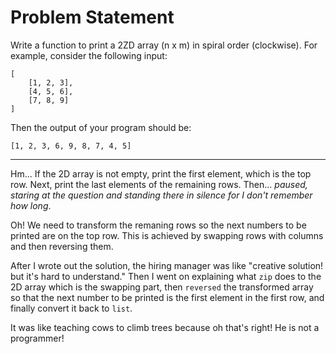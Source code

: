 Problem Statement
=========

Write a function to print a 2ZD array (n x m) in spiral order (clockwise).
For example, consider the following input:
```
[
    [1, 2, 3],
    [4, 5, 6],
    [7, 8, 9]
]
```

Then the output of your program should be:
```
[1, 2, 3, 6, 9, 8, 7, 4, 5]
```

---

Hm... If the 2D array is not empty, print the first element, which is the top row. Next, print the last elements of the remaining rows. Then... *paused, staring at the question and standing there in silence for I don't remember how long*.

Oh! We need to transform the remaning rows so the next numbers to be printed are on the top row. This is achieved by swapping rows with columns and then reversing them.

After I wrote out the solution, the hiring manager was like "creative solution! but it's hard to understand." Then I went on explaining what `zip` does to the 2D array which is the swapping part, then `reversed` the transformed array so that the next number to be printed is the first element in the first row, and finally convert it back to `list`.

It was like teaching cows to climb trees because oh that's right! He is not a programmer!